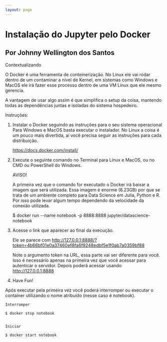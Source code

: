 ```yaml
---
layout: page
---
```


# Instalação do Jupyter pelo Docker

## Por Johnny Wellington dos Santos

Contextualizando

O Docker é uma ferramenta de conteinerização. No Linux ele vai rodar dentro de um contaminar a nível de Kernel, em sistemas como Windows e MacOS ele irá fazer esse processo dentro de uma VM Linux que ele mesmo gerencia.

A vantagem de usar algo assim é que simplifica o setup da coisa, mantendo todas as dependências juntas e isoladas do sistema hospedeiro.


Instruções:

1. Instalar o Docker seguindo as instruções para o seu sistema operacional
    Para Windows e MacOS basta executar o instalador.
    No Linux a coisa é um pouco mais divertida, aí você precisa seguir as instruções para cada distribuição.

    https://docs.docker.com/install/


2. Execute o seguinte comando no Terminal para Linux e MacOS, ou no CMD ou PowerShell do Windows.

    AVISO!
   
    A primeira vez que o comando for executado o Docker irá baixar a imagem que será utilizada.
    Essa imagem é enorme (6.23GB) por que se trata de um ambiente completo para Data Science em Julia, Python e R. 
    Por isso pode levar algum tempo dependendo da velocidade da conexão utilizada.

    $ docker run --name notebook -p 8888:8888 jupyter/datascience-notebook


3. Acesse o link que aparecer ao final da execução.

    Ele se parece com http://127.0.0.1:8888/?token=4b66bf01e0a37460ef8fa6f9248edbf5e1f0ab7a0359bf88

    Note o argumento token na URL, essa parte vai ser diferente para você.
    Isso é necessário apenas na primeira vez que você acessar para autenticar o servidor.
    Depois poderá acessar usando http://127.0.0.1:8888

4. Have Fun!


Após executar pela primeira vez você poderá interromper ou executar o container utilizando o nome atribuído (nesse caso é notebook).

    Interromper
    
    $ docker stop notebook


    Iniciar
 
    $ docker start notebook



